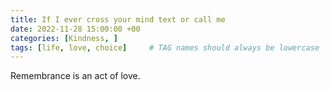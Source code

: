 ```yaml
---
title: If I ever cross your mind text or call me 
date: 2022-11-28 15:00:00 +00
categories: [Kindness, ]
tags: [life, love, choice]     # TAG names should always be lowercase
---
```



Remembrance is an act of love.

